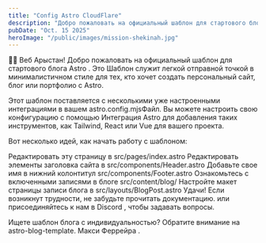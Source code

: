 ```yaml
---
title: "Config Astro CloudFlare"
description: "Добро пожаловать на официальный шаблон для стартового блога Astro . Это Шаблон служит легкой отправной точкой в ​​минималистичном стиле для тех, кто хочет создать персональный сайт, блог или портфолио с Astro"
pubDate: "Oct. 15 2025"
heroImage: "/public/images/mission-shekinah.jpg"
---
```


🧑‍🚀 Веб Арыстан!
Добро пожаловать на официальный шаблон для стартового блога Astro . Это Шаблон служит легкой отправной точкой в ​​минималистичном стиле для тех, кто хочет создать персональный сайт, блог или портфолио с Astro.

Этот шаблон поставляется с несколькими уже настроенными интеграциями в вашем astro.config.mjsФайл. Вы можете настроить свою конфигурацию с помощью Интеграция Astro для добавления таких инструментов, как Tailwind, React или Vue для вашего проекта.

Вот несколько идей, как начать работу с шаблоном:

Редактировать эту страницу в src/pages/index.astro
Редактировать элементы заголовка сайта в src/components/Header.astro
Добавьте свое имя в нижний колонтитул src/components/Footer.astro
Ознакомьтесь с включенными записями в блоге src/content/blog/
Настройте макет страницы записи блога в src/layouts/BlogPost.astro
Удачи! Если возникнут трудности, не забудьте прочитать документацию. или присоединяйтесь к нам в Discord , чтобы задавать вопросы.

Ищете шаблон блога с индивидуальностью? Обратите внимание на astro-blog-template. Макси Феррейра .
